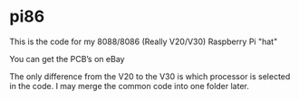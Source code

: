 # pi86

This is the code for my 8088/8086 (Really V20/V30) Raspberry Pi "hat"

You can get the PCB’s on eBay

The only difference from the V20 to the V30 is which processor is selected in the code. I may merge the common code into one folder later.
